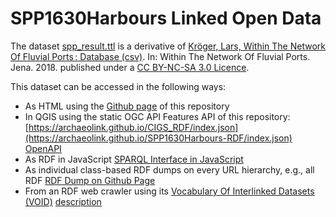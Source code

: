 # SPP1630Harbours Linked Open Data
                                            
The dataset [spp_result.ttl](https://github.com/archaeolink/SPP1630Harbours-RDF/blob/main/spp_result.ttl) is a derivative of [Kröger, Lars, Within The Network Of Fluvial Ports : Database (csv)](https://www.db-thueringen.de/receive/dbt_mods_00035241). In: Within The Network Of Fluvial Ports. Jena. 2018. published under a [CC BY-NC-SA 3.0 Licence](http://creativecommons.org/licenses/by-nc-sa/4.0/).
                                                                           
This dataset can be accessed in the following ways:                                                                                               
* As HTML using the [Github page](https://archaeolink.github.io/SPP1630Harbours-RDF/) of this repository            
* In QGIS using the static OGC API Features API of this repository: [https://archaeolink.github.io/CIGS_RDF/index.json](https://archaeolink.github.io/SPP1630Harbours-RDF/index.json) [OpenAPI](https://archaeolink.github.io/SPP1630Harbours-RDF/api/api.html)
* As RDF in JavaScript [SPARQL Interface in JavaScript](https://archaeolink.github.io/SPP1630Harbours-RDF/sparql.html?endpoint=https://archaeolink.github.io/SPP1630Harbours-RDF/index.ttl)
* As individual class-based RDF dumps on every URL hierarchy, e.g., all RDF [RDF Dump on Github Page](https://archaeolink.github.io/SPP1630Harbours-RDF/index.ttl)
* From an RDF web crawler using its [Vocabulary Of Interlinked Datasets (VOID)](https://www.w3.org/TR/void/) [description](https://archaeolink.github.io/SPP1630Harbours-RDF/void.ttl) 
 
